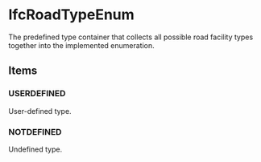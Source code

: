# IfcRoadTypeEnum

The predefined type container that collects all possible road facility types together into the implemented enumeration.
<!-- end of short definition -->


## Items

### USERDEFINED
User-defined type.

### NOTDEFINED
Undefined type.

